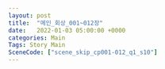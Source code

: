 ```yaml
---
layout: post
title:  "메인_회상_001~012장"
date:   2022-01-03 05:00:00 +0000
categories: Main
Tags: Story Main
SceneCode: ["scene_skip_cp001-012_q1_s10"]
---
```

